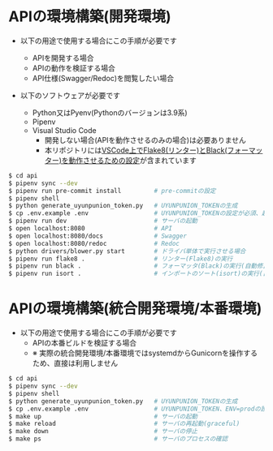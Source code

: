 # APIの環境構築(開発環境)

- 以下の用途で使用する場合にこの手順が必要です
    - APIを開発する場合
    - APIの動作を検証する場合
    - API仕様(Swagger/Redoc)を閲覧したい場合

- 以下のソフトウェアが必要です
    - Python又はPyenv(Pythonのバージョンは3.9系)
    - Pipenv
    - Visual Studio Code
        - 開発しない場合(APIを動作させるのみの場合)は必要ありません
        - 本リポジトリには[VSCode上でFlake8(リンター)とBlack(フォーマッター)を動作させるための設定](./.vscode/settings.json)が含まれています

```bash
$ cd api
$ pipenv sync --dev
$ pipenv run pre-commit install         # pre-commitの設定
$ pipenv shell
$ python generate_uyunpunion_token.py   # UYUNPUNION_TOKENの生成
$ cp .env.example .env                  # UYUNPUNION_TOKENの設定が必須、起動アドレスや起動ポートの設定も可能
$ pipenv run dev                        # サーバの起動
$ open localhost:8080                   # API
$ open localhost:8080/docs              # Swagger
$ open localhost:8080/redoc             # Redoc
$ python drivers/blower.py start        # ドライバ単体で実行させる場合
$ pipenv run flake8 .                   # リンター(Flake8)の実行
$ pipenv run black .                    # フォーマッタ(Black)の実行(自動修正)
$ pipenv run isort .                    # インポートのソート(isort)の実行(自動修正)
```

# APIの環境構築(統合開発環境/本番環境)

- 以下の用途で使用する場合にこの手順が必要です
    - APIの本番ビルドを検証する場合
    - ※ 実際の統合開発環境/本番環境ではsystemdからGunicornを操作するため、直接は利用しません

```bash
$ cd api
$ pipenv sync --dev
$ pipenv shell
$ python generate_uyunpunion_token.py   # UYUNPUNION_TOKENの生成
$ cp .env.example .env                  # UYUNPUNION_TOKEN、ENV=prodの設定が必須
$ make up                               # サーバの起動
$ make reload                           # サーバの再起動(graceful)
$ make down                             # サーバの停止
$ make ps                               # サーバのプロセスの確認
```
